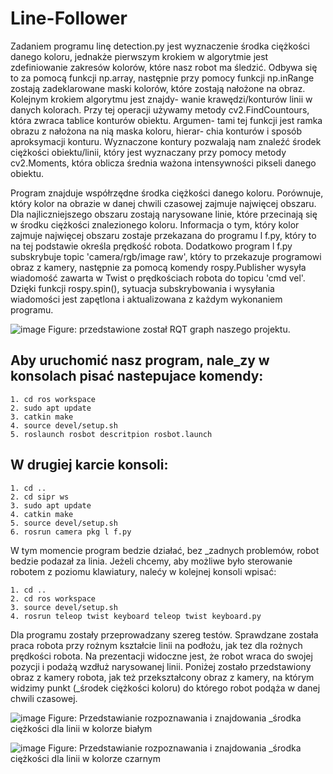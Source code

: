 # Line-Follower
Zadaniem programu linę detection.py jest wyznaczenie środka ciężkości danego
koloru, jednakże pierwszym krokiem w algorytmie jest zdefiniowanie zakresów
kolorów, które nasz robot ma śledzić. Odbywa się to za pomocą funkcji np.array,
następnie przy pomocy funkcji np.inRange zostają zadeklarowane maski kolorów,
które zostają nałożone na obraz. Kolejnym krokiem algorytmu jest znajdy-
wanie krawędzi/konturów linii w danych kolorach. Przy tej operacji używamy
metody cv2.FindCountours, która zwraca tablice konturów obiektu. Argumen-
tami tej funkcji jest ramka obrazu z nałożona na nią maska koloru, hierar-
chia konturów i sposób aproksymacji konturu. Wyznaczone kontury pozwalają
nam znaleźć środek ciężkości obiektu/linii, który jest wyznaczany przy pomocy
metody cv2.Moments, która oblicza średnia ważona intensywności pikseli danego
obiektu.

Program znajduje współrzędne środka ciężkości danego koloru. Porównuje,
który kolor na obrazie w danej chwili czasowej zajmuje najwięcej obszaru. Dla
najliczniejszego obszaru zostają narysowane linie, które przecinają się w środku
ciężkości znalezionego koloru. Informacja o tym, który kolor zajmuje najwięcej
obszaru zostaje przekazana do programu l f.py, który to na tej podstawie określa
prędkość robota. Dodatkowo program l f.py subskrybuje topic 'camera/rgb/image raw',
który to przekazuje programowi obraz z kamery, następnie za pomocą komendy
rospy.Publisher wysyła wiadomość zawarta w Twist o prędkościach robota do
topicu 'cmd vel'. Dzięki funkcji rospy.spin(), sytuacja subskrybowania i wysyłania
wiadomości jest zapętlona i aktualizowana z każdym wykonaniem programu. 

![image](https://user-images.githubusercontent.com/58587279/153841197-fbe71f4c-29c7-4540-ab53-6522f1c431fd.png)
Figure: przedstawione został RQT graph naszego projektu.




## Aby uruchomić nasz program, nale_zy w konsolach pisać nastepujace komendy:
```
1. cd ros workspace
2. sudo apt update
3. catkin make
4. source devel/setup.sh
5. roslaunch rosbot descritpion rosbot.launch
```
## W drugiej karcie konsoli:
```
1. cd ..
2. cd sipr ws
3. sudo apt update
4. catkin make
5. source devel/setup.sh
6. rosrun camera pkg l f.py
```
W tym momencie program bedzie działać, bez _zadnych problemów, robot bedzie
podazał za linia. Jeżeli chcemy, aby możliwe było sterowanie robotem z poziomu
klawiatury, nalećy w kolejnej konsoli wpisać:
```
1. cd ..
2. cd ros workspace
3. source devel/setup.sh
4. rosrun teleop twist keyboard teleop twist keyboard.py
```
Dla programu zostały przeprowadzany szereg testów. Sprawdzane została praca
robota przy rożnym kształcie linii na podłożu, jak tez dla rożnych prędkości
robota. Na prezentacji widoczne jest, że robot wraca do swojej
pozycji i podażą wzdłuż narysowanej linii. Poniżej zostało przedstawiony obraz z
kamery robota, jak też przekształcony obraz z kamery, na którym widzimy punkt
(_środek ciężkości koloru) do którego robot podąża w danej chwili czasowej.

![image](https://user-images.githubusercontent.com/58587279/153842095-e286383a-fa89-4d06-b4bb-ead3fbadf8db.png)
Figure: Przedstawianie rozpoznawania i znajdowania _środka ciężkości dla linii
w kolorze białym

![image](https://user-images.githubusercontent.com/58587279/153842106-89ef1ec5-67d9-4745-aa88-1592cc95f3c3.png)
Figure: Przedstawianie rozpoznawania i znajdowania _środka ciężkości dla linii
w kolorze czarnym

